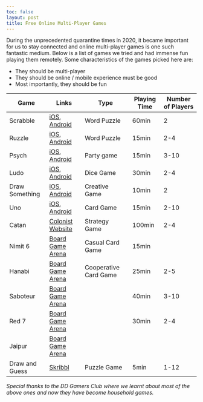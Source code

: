 ```yaml
---
toc: false
layout: post
title: Free Online Multi-Player Games
---
```


During the unprecedented quarantine times in 2020, it became important for us to stay connected and online multi-player games is one such fantastic medium. Below is a list of games we tried and had immense fun playing them remotely. Some characteristics of the games picked here are:
- They should be multi-player
- They should be online / mobile experience must be good
- Most importantly, they should be fun


| Game           | Links                                                                                                                                                                  | Type                  | Playing Time | Number of Players |
|----------------|------------------------------------------------------------------------------------------------------------------------------------------------------------------------|-----------------------|--------------|-------------------|
| Scrabble       | [iOS](https://apps.apple.com/us/app/words-with-friends-classic/id321916506), [Android](https://play.google.com/store/apps/details?id=com.zynga.words&hl=en_IN)         | Word Puzzle           | 60min       | 2                 |
| Ruzzle         | [iOS](https://apps.apple.com/us/app/ruzzle/id504265646), [Android](https://play.google.com/store/apps/details?id=se.maginteractive.rumble.free&hl=en_IN)               | Word Puzzle           | 15min        | 2-4               |
| Psych          | [iOS](https://apps.apple.com/us/app/psych-outwit-your-friends/id1005765746), [Android](https://play.google.com/store/apps/details?id=com.wb.goog.ellen.psych&hl=en_IN) | Party game            | 15min        | 3-10              |
| Ludo           | [iOS](https://apps.apple.com/in/app/ludo-king/id993090598), [Android](https://play.google.com/store/apps/details?id=com.ludo.king&hl=en_IN)                            | Dice Game             | 30min        | 2-4               |
| Draw Something | [iOS](https://apps.apple.com/us/app/draw-something-classic/id488628250), [Android](https://play.google.com/store/apps/details?id=com.omgpop.dstfree&hl=en_IN)          | Creative Game         | 10min        | 2                 |
| Uno            | [iOS](https://apps.apple.com/us/app/uno/id1344700142), [Android](https://play.google.com/store/apps/details?id=com.matteljv.uno&hl=en_IN)                              | Card Game             | 15min        | 2-10              |
| Catan          | [Colonist Website](https://colonist.io/)                                                                                                                               | Strategy Game         | 100min      | 2-4               |
| Nimit 6        | [Board Game Arena](https://boardgamearena.com/gamepanel?game=sechsnimmt)                                                                                               | Casual Card Game      | 15min        |                   |
| Hanabi         | [Board Game Arena](https://boardgamearena.com/gamepanel?game=hanabi)                                                                                                   | Cooperative Card Game | 25min        |       2-5         |
| Saboteur       | [Board Game Arena](https://boardgamearena.com/gamepanel?game=saboteur)                                                                                                 |                       | 40min        | 3-10              |
| Red 7          | [Board Game Arena](https://boardgamearena.com/gamepanel?game=redsevengame)                                                                                             |                       | 30min        |      2-4          |
| Jaipur         | [Board Game Arena](https://boardgamearena.com/gamepanel?game=jaipur)                                                                                                   |                       |              |                   |
| Draw and Guess | [Skribbl](https://skribbl.io/)                                                                                                   |            Puzzle Game           |   5min           |       1-12            |

_Special thanks to the DD Gamers Club where we learnt about most of the above ones and now they have become household games._

